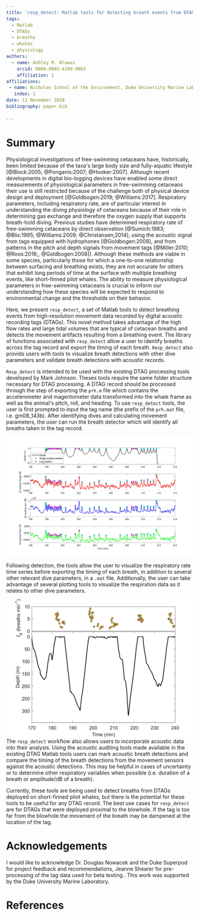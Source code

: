 ```yaml
---
title: 'resp_detect: Matlab tools for detecting breath events from DTAGs'
tags:
  - Matlab
  - DTAGs
  - breaths
  - whales
  - physiology
authors:
  - name: Ashley M. Blawas
    orcid: 0000-0003-4109-9003
    affiliation: 1
affiliations:
 - name: Nicholas School of the Environment, Duke University Marine Laboratory
   index: 1
date: 11 November 2020
bibliography: paper.bib

---
```


# Summary

Physiological investigations of free-swimming cetaceans have, historically, been limited because of the taxa's large body size and fully-aquatic lifestyle [@Block:2005; @Ponganis:2007; @Hooker:2007]. Although recent developments in digital bio-logging devices have enabled some direct measurements of physiological parameters in free-swimming cetaceans their use is still restricted because of the challenge both of physical device design and deployment [@Goldbogen:2019; @Williams:2017]. Respiratory parameters, including respiratory rate, are of particular interest in understanding the diving physiology of cetaceans because of their role in determining gas exchange and therefore the oxygen supply that supports breath-hold diving. Previous studies have determined respiratory rate of free-swimming cetaceans by direct observation [@Sumich:1983; @Blix:1995; @Williams:2009; @Christansen;2014], using the acoustic signal from tags equipped with hydrophones [@Goldbogen:2008], and from patterns in the pitch and depth signals from movement tags [@Miller:2010; @Roos:2016;, @Goldbogen:2008]). Although these methods are viable in some species, particularly those for which a one-to-one relationship between surfacing and breathing exists, they are not accurate for others that exhibit long periods of time at the surface with multiple breathing events, like short-finned pilot whales. The ability to measure physiological parameters in free-swimming cetaceans is crucial to inform our understanding how these species will be expected to respond to environmental change and the thresholds on their behavior. 


Here, we present ``resp_detect``, a set of Matlab tools to detect breathing events from high-resolution movement data recorded by digital acoustic recording tags (DTAGs). This novel method takes advantage of the high flow rates and large tidal volumes that are typical of cetacean breaths and detects the movement artifacts resulting from a breathing event. The library of functions associated with ``resp_detect`` allow a user to identify breaths across the tag record and export the timing of each breath. ``Resp_detect`` also provids users with tools to visualize breath detections with other dive parameters and validate breath detections with acoustic records. 

``Resp_detect`` is intended to be used with the existing DTAG processing tools developed by Mark Johnson. Theses tools require the same folder structure necessary for DTAG processing. A DTAG record should be processed through the step of exporting the ``prh.m`` file which contains the accelerometer and magentometer data transformed into the whale frame as well as the animal's pitch, roll, and heading. To use ``resp_detect`` tools, the user is first prompted to input the tag name (the prefix of the ``prh.mat`` file, i.e. gm08_143b). After identifying dives and calculating movement parameters, the user can run the breath detector which will identify all breaths taken in the tag record. 

![An example of respdetect breath detections from a short-finned pilot whale DTAG2 record.](../images/gm08_143b_allbreaths_ex.jpg)

Following detection, the tools allow the user to visualize the respiratory rate time series before exporting the timing of each breath, in addition to several other relevant dive parameters, in a `.mat` file. Additionally, the user can take advantage of several plotting tools to visualize the respiration data as it relates to other dive parameters. 

<img align="right" src="../images/gm08_143b_resprate_ex.jpg" alt="Continuous respiratory rate from breath detections by respdetect for a short-finned pilot whale before and after deep dives." width="500"/>

The ``resp_detect`` workflow also allows users to incorporate acoustic data into their analysis. Using the acoustic auditing tools made available in the existing DTAG Matlab tools users can mark acoustic breath detections and compare the timing of the breath detections from the movement sensors against the acoustic detections. This may be helpful in cases of uncertainty or to determine other respiratory variables when possible (i.e. duration of a breath or amplitude/dB of a breath). 

Currently, these tools are being used to detect breaths from DTAGs deployed on short-finned pilot whales, but there is the potential for these tools to be useful for any DTAG record. The best use cases for ``resp_detect`` are for DTAGs that were deployed proximal to the blowhole. If the tag is too far from the blowhole the movement of the breath may be dampened at the location of the tag.

# Acknowledgements

I would like to acknowledge Dr. Douglas Nowacek and the Duke Superpod for project feedback and recommendations, Jeanne Shearer for pre-processing of the tag data used for beta testing.. This work was supported by the Duke University Marine Laboratory.

# References

